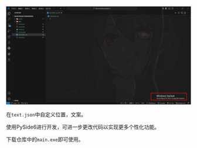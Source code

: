 ![alt text](image.png)

在`text.json`中自定义位置，文案。

使用PySide6进行开发，可进一步更改代码以实现更多个性化功能。

下载仓库中的`main.exe`即可使用。